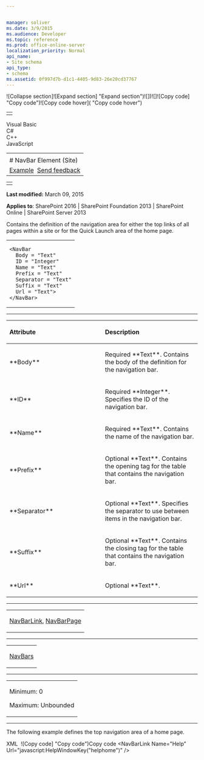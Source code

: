 ```yaml
---


manager: soliver
ms.date: 3/9/2015
ms.audience: Developer
ms.topic: reference
ms.prod: office-online-server
localization_priority: Normal
api_name:
- Site schema
api_type:
- schema
ms.assetid: 0f997d7b-d1c1-4405-9d83-26e20cd37767
---
```


![Collapse
section]![Expand
section] "Expand section")![]()![])![]![]()![Copy
code] "Copy code")![Copy code
hover]( "Copy code hover")
<table>
<tbody>
<tr class="odd">
<td align="left"></td>
</tr>
</tbody>
</table>

Visual Basic  
C\#  
C++  
JavaScript  

<table>
<tbody>
<tr class="odd">
<td align="left"><span id="runningHeaderText"></span></td>
</tr>
<tr class="even">
<td align="left"># NavBar Element (Site)</td>
</tr>
<tr class="odd">
<td align="left"><a href="#exampleToggle">Example</a>  <span id="headfeedbackarea" class="feedbackhead"><a href="javascript:SubmitFeedback(&#39;docthis@Microsoft.com&#39;,&#39;&#39;,&#39;&#39;,&#39;&#39;,&#39;1.0.18082.1225&#39;,&#39;%0\dThank%20you%20for%20your%20feedback.%20The%20developer%20writing%20teams%20use%20your%20feedback%20to%20improve%20documentation.%20While%20we%20are%20reviewing%20your%20feedback,%20we%20may%20send%20you%20e-mail%20to%20ask%20for%20clarification%20or%20feedback%20on%20a%20solution.%20We%20do%20not%20use%20your%20e-mail%20address%20for%20any%20other%20purpose%20and%20we%20delete%20it%20after%20we%20finish%20our%20review.%0\AFor%20further%20information%20about%20the%20privacy%20policies%20of%20Microsoft,%20please%20see%20http://privacy.microsoft.com/en-us/default.aspx.%0\A%0\d&#39;,&#39;Customer%20feedback&#39;);">Send feedback</a></span></td>
</tr>
</tbody>
</table>

<table>
<colgroup>
<col width="100%" />
</colgroup>
<tbody>
<tr class="odd">
<td align="left"></td>
</tr>
</tbody>
</table>

**Last modified:** March 09, 2015

**Applies to**: SharePoint 2016 | SharePoint Foundation 2013 |
SharePoint Online | SharePoint Server 2013

Contains the definition of the navigation area for either the top links
of all pages within a site or for the Quick Launch area of the home
page.

<span codelanguage="other"></span>
<table>
<colgroup>
<col width="100%" />
</colgroup>
<tbody>
<tr class="odd">
<td align="left"><pre><code>&lt;NavBar
  Body = &quot;Text&quot;
  ID = &quot;Integer&quot;
  Name = &quot;Text&quot;
  Prefix = &quot;Text&quot;
  Separator = &quot;Text&quot;
  Suffix = &quot;Text&quot;
  Url = &quot;Text&quot;&gt;
&lt;/NavBar&gt;</code></pre></td>
</tr>
</tbody>
</table>


-----------------------------------------------------------------------------------------------------------------------------------------------------------------------------------------------

<table>
<colgroup>
<col width="50%" />
<col width="50%" />
</colgroup>
<thead>
<tr class="header">
<th align="left"><p>Attribute</p></th>
<th align="left"><p>Description</p></th>
</tr>
</thead>
<tbody>
<tr class="odd">
<td align="left"><p>**Body**</p></td>
<td align="left"><p>Required **Text**. Contains the body of the definition for the navigation bar.</p></td>
</tr>
<tr class="even">
<td align="left"><p>**ID**</p></td>
<td align="left"><p>Required **Integer**. Specifies the ID of the navigation bar.</p></td>
</tr>
<tr class="odd">
<td align="left"><p>**Name**</p></td>
<td align="left"><p>Required **Text**. Contains the name of the navigation bar.</p></td>
</tr>
<tr class="even">
<td align="left"><p>**Prefix**</p></td>
<td align="left"><p>Optional **Text**. Contains the opening tag for the table that contains the navigation bar.</p></td>
</tr>
<tr class="odd">
<td align="left"><p>**Separator**</p></td>
<td align="left"><p>Optional **Text**. Specifies the separator to use between items in the navigation bar.</p></td>
</tr>
<tr class="even">
<td align="left"><p>**Suffix**</p></td>
<td align="left"><p>Optional **Text**. Contains the closing tag for the table that contains the navigation bar.</p></td>
</tr>
<tr class="odd">
<td align="left"><p>**Url**</p></td>
<td align="left"><p>Optional **Text**.</p></td>
</tr>
</tbody>
</table>


---------------------------------------------------------------------------------------------------------------------------------------------------------------------------------------------------

<table>
<colgroup>
<col width="100%" />
</colgroup>
<tbody>
<tr class="odd">
<td align="left"><p><a href="navbarlink-element-site.htm">NavBarLink</a>, <a href="navbarpage-element-sitemodule.htm">NavBarPage</a></p></td>
</tr>
</tbody>
</table>


----------------------------------------------------------------------------------------------------------------------------------------------------------------------------------------------------

<table>
<colgroup>
<col width="100%" />
</colgroup>
<tbody>
<tr class="odd">
<td align="left"><p><a href="navbars-element-site.htm">NavBars</a></p></td>
</tr>
</tbody>
</table>


------------------------------------------------------------------------------------------------------------------------------------------------------------------------------------------------

<table>
<colgroup>
<col width="100%" />
</colgroup>
<tbody>
<tr class="odd">
<td align="left"><p>Minimum: 0</p>
<p>Maximum: Unbounded</p></td>
</tr>
</tbody>
</table>


------------------------------------------------------------------------------------------------------------------------------------------------------------------------------------------

The following example defines the top navigation area of a home page.

<span codelanguage="xmlLang"></span>
XML 
<span class="copyCode" onclick="CopyCode(this)"
onkeypress="CopyCode_CheckKey(this, event)"
onmouseover="ChangeCopyCodeIcon(this)"
onmouseout="ChangeCopyCodeIcon(this)" tabindex="0">![Copy
code] "Copy code")Copy code</span>
    <NavBar Name="SharePoint Top Navbar" Separator="&nbsp;&nbsp;&nbsp;" 
       Body="<a ID='onettopnavbar#LABEL_ID#' href='#URL#' 
          accesskey='J'>#LABEL#</a>" ID="1002">
       <NavBarLink Name="Documents and Lists" 
          Url="_layouts/[%=System.Threading.Thread.CurrentThread.
          CurrentUICulture.LCID%]/viewlsts.aspx" />
       <NavBarLink Name="Create" 
          Url="_layouts/[%=System.Threading.Thread.CurrentThread.
             CurrentUICulture.LCID%]/create.aspx" />
       <NavBarLink Name="Site Settings" 
          Url="_layouts/[%=System.Threading.Thread.CurrentThread.
             CurrentUICulture.LCID%]/settings.aspx" />
       <NavBarLink Name="Help" 
          Url="javascript:HelpWindowKey("helphome")" />
    </NavBar>








